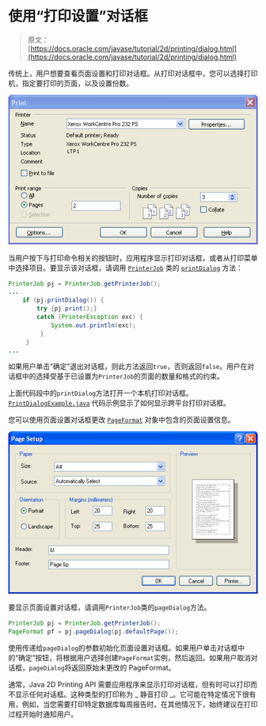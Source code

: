 # 使用“打印设置”对话框

> 原文： [https://docs.oracle.com/javase/tutorial/2d/printing/dialog.html](https://docs.oracle.com/javase/tutorial/2d/printing/dialog.html)

传统上，用户想要查看页面设置和打印对话框。从打印对话框中，您可以选择打印机，指定要打印的页面，以及设置份数。

![This figures represents a print dialog](img/64fb052492b8cd43daa32f9847a88825.jpg)

当用户按下与打印命令相关的按钮时，应用程序显示打印对话框，或者从打印菜单中选择项目。要显示该对话框，请调用 [`PrinterJob`](https://docs.oracle.com/javase/8/docs/api/java/awt/print/PrinterJob.html) 类的 [`printDialog`](https://docs.oracle.com/javase/8/docs/api/java/awt/print/PrinterJob.html#printDialog--) 方法：

```java
PrinterJob pj = PrinterJob.getPrinterJob();
...
    if (pj.printDialog()) {
        try {pj.print();}
        catch (PrinterException exc) {
            System.out.println(exc);
         }
     }   
...    

```

如果用户单击“确定”退出对话框，则此方法返回`true`，否则返回`false`。用户在对话框中的选择受基于已设置为`PrinterJob`的页面的数量和格式的约束。

上面代码段中的`printDialog`方法打开一个本机打印对话框。 [`PrintDialogExample.java`](examples/PrintDialogExample.java) 代码示例显示了如何显示跨平台打印对话框。

您可以使用页面设置对话框更改 [`PageFormat`](https://docs.oracle.com/javase/8/docs/api/java/awt/print/PageFormat.html) 对象中包含的页面设置信息。

![This figure represents a page setup dialod window ](img/8d390a7e6f91e46c3141b73b5d777aa9.jpg)

要显示页面设置对话框，请调用`PrinterJob`类的`pageDialog`方法。

```java
PrinterJob pj = PrinterJob.getPrinterJob();
PageFormat pf = pj.pageDialog(pj.defaultPage());

```

使用传递给`pageDialog`的参数初始化页面设置对话框。如果用户单击对话框中的“确定”按钮，将根据用户选择创建`PageFormat`实例，然后返回。如果用户取消对话框，`pageDialog`将返回原始未更改的 PageFormat。

通常，Java 2D Printing API 需要应用程序来显示打印对话框，但有时可以打印而不显示任何对话框。这种类型的打印称为 _ 静音打印 _。它可能在特定情况下很有用，例如，当您需要打印特定数据库每周报告时。在其他情况下，始终建议在打印过程开始时通知用户。